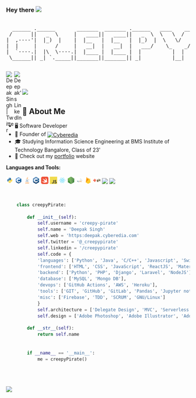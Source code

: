 ### Hey there <img src="https://media.giphy.com/media/hvRJCLFzcasrR4ia7z/giphy.gif" width="25px"> 
<pre>

  ______ .______       _______  _______ .______   ____    ____ .______    __  .______          ___   .___________. _______ 
 /      ||   _  \     |   ____||   ____||   _  \  \   \  /   / |   _  \  |  | |   _  \        /   \  |           ||   ____|
|  ,----'|  |_)  |    |  |__   |  |__   |  |_)  |  \   \/   /  |  |_)  | |  | |  |_)  |      /  ^  \ `---|  |----`|  |__   
|  |     |      /     |   __|  |   __|  |   ___/    \_    _/   |   ___/  |  | |      /      /  /_\  \    |  |     |   __|  
|  `----.|  |\  \----.|  |____ |  |____ |  |          |  |     |  |      |  | |  |\  \----./  _____  \   |  |     |  |____ 
 \______|| _| `._____||_______||_______|| _|          |__|     | _|      |__| | _| `._____/__/     \__\  |__|     |_______|
                                                                                                                           
</pre>
<a href="https://twitter.com/_creepypirate">
  <img align="left" alt="Deepak Singh | Twitter" width="22px" src="https://raw.githubusercontent.com/peterthehan/peterthehan/master/assets/twitter.svg" />
</a>
 <a href="https://www.linkedin.com/in/creepypirate/">
  <img align="left" alt="Deepak's LinkedIn" width="22px" src="https://raw.githubusercontent.com/peterthehan/peterthehan/master/assets/linkedin.svg" />
</a>





</br>
</br>

![](https://komarev.com/ghpvc/?username=creepy-pirate&color=green)

## :book: About Me
- 🖥 Software Developer
- 💼 Founder of  [<img src="https://cyberedia.com/img/logo-white.png" height="30em" align="center" alt="Cyberedia" title="Cyberedia"/>](https://cyberedia.com)
- 🎓 Studying Information Science Engineering at BMS Institute of Technology Bangalore, Class of 23'
- 📲 Check out my <a href="https://creepypirate.xyz">portfolio</a> website



**Languages and Tools:**  
</br>
<code><img height="20" src="https://raw.githubusercontent.com/github/explore/80688e429a7d4ef2fca1e82350fe8e3517d3494d/topics/python/python.png"></code>
<code><img height="20" src="https://raw.githubusercontent.com/github/explore/80688e429a7d4ef2fca1e82350fe8e3517d3494d/topics/c/c.png"></code>
<code><img height="20" src="https://raw.githubusercontent.com/github/explore/80688e429a7d4ef2fca1e82350fe8e3517d3494d/topics/java/java.png"></code>
<code><img height="20" src="https://raw.githubusercontent.com/github/explore/80688e429a7d4ef2fca1e82350fe8e3517d3494d/topics/cpp/cpp.png"></code>
<code><img height="20" src="https://raw.githubusercontent.com/github/explore/80688e429a7d4ef2fca1e82350fe8e3517d3494d/topics/swift/swift.png"></code>
<code><img height="20" src="https://raw.githubusercontent.com/github/explore/80688e429a7d4ef2fca1e82350fe8e3517d3494d/topics/javascript/javascript.png"></code>
<code><img height="20" src="https://raw.githubusercontent.com/github/explore/80688e429a7d4ef2fca1e82350fe8e3517d3494d/topics/react/react.png"></code>
<code><img height="20" src="https://raw.githubusercontent.com/github/explore/80688e429a7d4ef2fca1e82350fe8e3517d3494d/topics/nodejs/nodejs.png"></code>
<code><img height="20" src="https://raw.githubusercontent.com/github/explore/80688e429a7d4ef2fca1e82350fe8e3517d3494d/topics/mysql/mysql.png"></code>
<code><img height="20" src="https://raw.githubusercontent.com/github/explore/80688e429a7d4ef2fca1e82350fe8e3517d3494d/topics/firebase/firebase.png"></code>
<code><img height="20" src="https://raw.githubusercontent.com/github/explore/80688e429a7d4ef2fca1e82350fe8e3517d3494d/topics/git/git.png"></code>
<code><img height="20" src="https://raw.githubusercontent.com/Thomas-George-T/Thomas-George-T/master/assets/aws.svg"></code>
<code><img height="20" src="https://raw.githubusercontent.com/Thomas-George-T/Thomas-George-T/master/assets/linux-tux.svg"></code>







</br>

```python	
	class creepyPirate:
	
		def __init__(self):
			self.username = 'creepy-pirate'
			self.name = 'Deepak Singh'
			self.web = 'https:deepak.cyberedia.com'
			self.twitter = '@_creepypirate'
			self.linkedin = '/creepypirate'
			self.code = {
			'languages': ['Python', 'Java', 'C/C++', 'Javascript', 'Swift', 'PHP', 'Bash'],
			'frontend': ['HTML', 'CSS', 'JavaScript', 'ReactJS', 'Materialize', 'Bootstrap', 'TailWindCSS'],
			'backend': ['Python', 'PHP', 'Django', 'Laravel', 'NodeJS'],
			'database': ['MySQL', 'Mongo DB'],
			'devops': ['GitHub Actions', 'AWS', 'Heroku'],
			'tools': ['GIT', 'GitHub', 'GitLab', 'Pandas', 'Jupyter notebook'],
			'misc': ['Firebase', 'TDD', 'SCRUM', 'GNU/Linux']
			}
			self.architecture = ['Delegate Design', 'MVC', 'Serverless', 'Microservices']
			self.design = ['Adobe Photoshop', 'Adobe Illustrator', 'Adobe XD', 'Final Cut Pro']

		def __str__(self):
			return self.name


		if __name__ == '__main__':
			me = creepyPirate()
	
	
	
```
<a href="https://github.com/creepypirate/github-readme-stats">
  <img align="center" src="https://github-readme-stats.vercel.app/api/top-langs/?username=creepy-pirate&layout=compact" />
</a>




	
	
	


